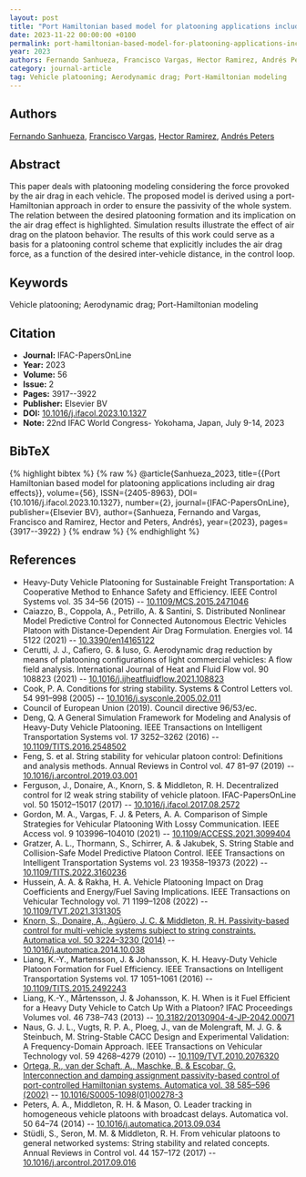 ```yaml
---
layout: post
title: "Port Hamiltonian based model for platooning applications including air drag effects"
date: 2023-11-22 00:00:00 +0100
permalink: port-hamiltonian-based-model-for-platooning-applications-including-air-drag-effects
year: 2023
authors: Fernando Sanhueza, Francisco Vargas, Hector Ramirez, Andrés Peters
category: journal-article
tag: Vehicle platooning; Aerodynamic drag; Port-Hamiltonian modeling
---
```

 
## Authors
[Fernando Sanhueza](authors/fernando-sanhueza), [Francisco Vargas](authors/francisco-vargas), [Hector Ramirez](authors/hector-ramirez), [Andrés Peters](authors/andres-peters)
 
## Abstract
This paper deals with platooning modeling considering the force provoked by the air drag in each vehicle. The proposed model is derived using a port-Hamiltonian approach in order to ensure the passivity of the whole system. The relation between the desired platooning formation and its implication on the air drag effect is highlighted. Simulation results illustrate the effect of air drag on the platoon behavior. The results of this work could serve as a basis for a platooning control scheme that explicitly includes the air drag force, as a function of the desired inter-vehicle distance, in the control loop.
 
## Keywords
Vehicle platooning; Aerodynamic drag; Port-Hamiltonian modeling
 
## Citation
- **Journal:** IFAC-PapersOnLine
- **Year:** 2023
- **Volume:** 56
- **Issue:** 2
- **Pages:** 3917--3922
- **Publisher:** Elsevier BV
- **DOI:** [10.1016/j.ifacol.2023.10.1327](https://doi.org/10.1016/j.ifacol.2023.10.1327)
- **Note:** 22nd IFAC World Congress- Yokohama, Japan, July 9-14, 2023
 
## BibTeX
{% highlight bibtex %}
{% raw %}
@article{Sanhueza_2023,
  title={{Port Hamiltonian based model for platooning applications including air drag effects}},
  volume={56},
  ISSN={2405-8963},
  DOI={10.1016/j.ifacol.2023.10.1327},
  number={2},
  journal={IFAC-PapersOnLine},
  publisher={Elsevier BV},
  author={Sanhueza, Fernando and Vargas, Francisco and Ramirez, Hector and Peters, Andrés},
  year={2023},
  pages={3917--3922}
}
{% endraw %}
{% endhighlight %}
 
## References
- Heavy-Duty Vehicle Platooning for Sustainable Freight Transportation: A Cooperative Method to Enhance Safety and Efficiency. IEEE Control Systems vol. 35 34–56 (2015) -- [10.1109/MCS.2015.2471046](https://doi.org/10.1109/MCS.2015.2471046)
- Caiazzo, B., Coppola, A., Petrillo, A. & Santini, S. Distributed Nonlinear Model Predictive Control for Connected Autonomous Electric Vehicles Platoon with Distance-Dependent Air Drag Formulation. Energies vol. 14 5122 (2021) -- [10.3390/en14165122](https://doi.org/10.3390/en14165122)
- Cerutti, J. J., Cafiero, G. & Iuso, G. Aerodynamic drag reduction by means of platooning configurations of light commercial vehicles: A flow field analysis. International Journal of Heat and Fluid Flow vol. 90 108823 (2021) -- [10.1016/j.ijheatfluidflow.2021.108823](https://doi.org/10.1016/j.ijheatfluidflow.2021.108823)
- Cook, P. A. Conditions for string stability. Systems &amp; Control Letters vol. 54 991–998 (2005) -- [10.1016/j.sysconle.2005.02.011](https://doi.org/10.1016/j.sysconle.2005.02.011)
- Council of European Union (2019). Council directive 96/53/ec.
- Deng, Q. A General Simulation Framework for Modeling and Analysis of Heavy-Duty Vehicle Platooning. IEEE Transactions on Intelligent Transportation Systems vol. 17 3252–3262 (2016) -- [10.1109/TITS.2016.2548502](https://doi.org/10.1109/TITS.2016.2548502)
- Feng, S. et al. String stability for vehicular platoon control: Definitions and analysis methods. Annual Reviews in Control vol. 47 81–97 (2019) -- [10.1016/j.arcontrol.2019.03.001](https://doi.org/10.1016/j.arcontrol.2019.03.001)
- Ferguson, J., Donaire, A., Knorn, S. & Middleton, R. H. Decentralized control for l2 weak string stability of vehicle platoon. IFAC-PapersOnLine vol. 50 15012–15017 (2017) -- [10.1016/j.ifacol.2017.08.2572](https://doi.org/10.1016/j.ifacol.2017.08.2572)
- Gordon, M. A., Vargas, F. J. & Peters, A. A. Comparison of Simple Strategies for Vehicular Platooning With Lossy Communication. IEEE Access vol. 9 103996–104010 (2021) -- [10.1109/ACCESS.2021.3099404](https://doi.org/10.1109/ACCESS.2021.3099404)
- Gratzer, A. L., Thormann, S., Schirrer, A. & Jakubek, S. String Stable and Collision-Safe Model Predictive Platoon Control. IEEE Transactions on Intelligent Transportation Systems vol. 23 19358–19373 (2022) -- [10.1109/TITS.2022.3160236](https://doi.org/10.1109/TITS.2022.3160236)
- Hussein, A. A. & Rakha, H. A. Vehicle Platooning Impact on Drag Coefficients and Energy/Fuel Saving Implications. IEEE Transactions on Vehicular Technology vol. 71 1199–1208 (2022) -- [10.1109/TVT.2021.3131305](https://doi.org/10.1109/TVT.2021.3131305)
- [Knorn, S., Donaire, A., Agüero, J. C. & Middleton, R. H. Passivity-based control for multi-vehicle systems subject to string constraints. Automatica vol. 50 3224–3230 (2014)](passivity-based-control-for-multi-vehicle-systems-subject-to-string-constraints) -- [10.1016/j.automatica.2014.10.038](https://doi.org/10.1016/j.automatica.2014.10.038)
- Liang, K.-Y., Martensson, J. & Johansson, K. H. Heavy-Duty Vehicle Platoon Formation for Fuel Efficiency. IEEE Transactions on Intelligent Transportation Systems vol. 17 1051–1061 (2016) -- [10.1109/TITS.2015.2492243](https://doi.org/10.1109/TITS.2015.2492243)
- Liang, K.-Y., Mårtensson, J. & Johansson, K. H. When is it Fuel Efficient for a Heavy Duty Vehicle to Catch Up With a Platoon? IFAC Proceedings Volumes vol. 46 738–743 (2013) -- [10.3182/20130904-4-JP-2042.00071](https://doi.org/10.3182/20130904-4-JP-2042.00071)
- Naus, G. J. L., Vugts, R. P. A., Ploeg, J., van de Molengraft, M. J. G. & Steinbuch, M. String-Stable CACC Design and Experimental Validation: A Frequency-Domain Approach. IEEE Transactions on Vehicular Technology vol. 59 4268–4279 (2010) -- [10.1109/TVT.2010.2076320](https://doi.org/10.1109/TVT.2010.2076320)
- [Ortega, R., van der Schaft, A., Maschke, B. & Escobar, G. Interconnection and damping assignment passivity-based control of port-controlled Hamiltonian systems. Automatica vol. 38 585–596 (2002)](interconnection-and-damping-assignment-passivity-based-control-of-port-controlled-hamiltonian-systems) -- [10.1016/S0005-1098(01)00278-3](https://doi.org/10.1016/S0005-1098(01)00278-3)
- Peters, A. A., Middleton, R. H. & Mason, O. Leader tracking in homogeneous vehicle platoons with broadcast delays. Automatica vol. 50 64–74 (2014) -- [10.1016/j.automatica.2013.09.034](https://doi.org/10.1016/j.automatica.2013.09.034)
- Stüdli, S., Seron, M. M. & Middleton, R. H. From vehicular platoons to general networked systems: String stability and related concepts. Annual Reviews in Control vol. 44 157–172 (2017) -- [10.1016/j.arcontrol.2017.09.016](https://doi.org/10.1016/j.arcontrol.2017.09.016)

